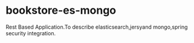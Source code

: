 # bookstore-es-mongo
Rest Based Application.To describe elasticsearch,jersyand mongo,spring security integration.
